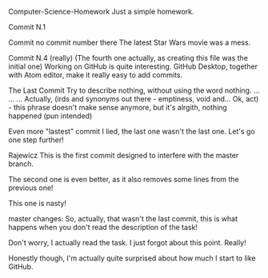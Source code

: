 Computer-Science-Homework
Just a simple homework.

Commit N.1

Commit
no commit number there
The latest Star Wars movie was a mess.

Commit N.4 (really) (The fourth one actually, as creating this file was the initial one)
Working on GitHub is quite interesting. GitHub Desktop, together with Atom editor, make it really easy to add commits.

The Last Commit
Try to describe nothing, without using the word nothing.
...
...
...
Actually, (irds and synonyms out there - emptiness, void and... Ok, act) - this phrase doesn't make sense anymore, but it's alrgith, nothing happened
(pun intended)

Even more "lastest" commit
I lied, the last one wasn't the last one. Let's go one step further!

Rajewicz
This is the first commit designed to interfere with the master branch.

The second one is even better, as it also removes some lines from the previous one!

This one is nasty!

master changes:
So, actually, that wasn't the last commit, this is what happens when you don't read the description of the task!

Don't worry, I actually read the task. I just forgot about this point. Really!

Honestly though, I'm actually quite surprised about how much I start to like GitHub.

